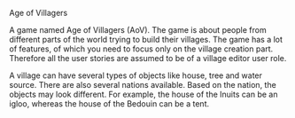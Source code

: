 Age of Villagers

A game named Age of Villagers (AoV). The game is about people from different parts of the world trying to build their villages. The game has a lot of features, of which you need to focus only on the village creation part. Therefore all the user stories are assumed to be of a village editor user role.

A village can have several types of objects like house, tree and water source. There are also several nations available. Based on the nation, the objects may look different. For example, the house of the Inuits can be an igloo, whereas the house of the Bedouin can be a tent.

